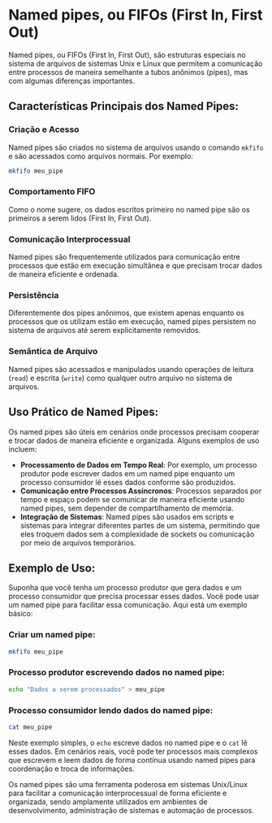 # Named pipes, ou FIFOs (First In, First Out)

Named pipes, ou FIFOs (First In, First Out), são estruturas especiais no sistema de arquivos de sistemas Unix e Linux que permitem a comunicação entre processos de maneira semelhante a tubos anônimos (pipes), mas com algumas diferenças importantes.

## Características Principais dos Named Pipes:

### Criação e Acesso

Named pipes são criados no sistema de arquivos usando o comando `mkfifo` e são acessados como arquivos normais. Por exemplo:

```bash
mkfifo meu_pipe
```

### Comportamento FIFO

Como o nome sugere, os dados escritos primeiro no named pipe são os primeiros a serem lidos (First In, First Out).

### Comunicação Interprocessual

Named pipes são frequentemente utilizados para comunicação entre processos que estão em execução simultânea e que precisam trocar dados de maneira eficiente e ordenada.

### Persistência

Diferentemente dos pipes anônimos, que existem apenas enquanto os processos que os utilizam estão em execução, named pipes persistem no sistema de arquivos até serem explicitamente removidos.

### Semântica de Arquivo

Named pipes são acessados e manipulados usando operações de leitura (`read`) e escrita (`write`) como qualquer outro arquivo no sistema de arquivos.

## Uso Prático de Named Pipes:

Os named pipes são úteis em cenários onde processos precisam cooperar e trocar dados de maneira eficiente e organizada. Alguns exemplos de uso incluem:

- **Processamento de Dados em Tempo Real**: Por exemplo, um processo produtor pode escrever dados em um named pipe enquanto um processo consumidor lê esses dados conforme são produzidos.
- **Comunicação entre Processos Assíncronos**: Processos separados por tempo e espaço podem se comunicar de maneira eficiente usando named pipes, sem depender de compartilhamento de memória.
- **Integração de Sistemas**: Named pipes são usados em scripts e sistemas para integrar diferentes partes de um sistema, permitindo que eles troquem dados sem a complexidade de sockets ou comunicação por meio de arquivos temporários.

## Exemplo de Uso:

Suponha que você tenha um processo produtor que gera dados e um processo consumidor que precisa processar esses dados. Você pode usar um named pipe para facilitar essa comunicação. Aqui está um exemplo básico:

### Criar um named pipe:

```bash
mkfifo meu_pipe
```

### Processo produtor escrevendo dados no named pipe:

```bash
echo "Dados a serem processados" > meu_pipe
```

### Processo consumidor lendo dados do named pipe:

```bash
cat meu_pipe
```

Neste exemplo simples, o `echo` escreve dados no named pipe e o `cat` lê esses dados. Em cenários reais, você pode ter processos mais complexos que escrevem e leem dados de forma contínua usando named pipes para coordenação e troca de informações.

Os named pipes são uma ferramenta poderosa em sistemas Unix/Linux para facilitar a comunicação interprocessual de forma eficiente e organizada, sendo amplamente utilizados em ambientes de desenvolvimento, administração de sistemas e automação de processos.
